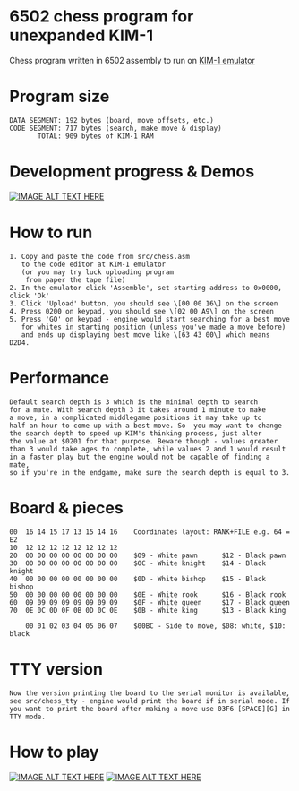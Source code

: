 # 6502 chess program for unexpanded KIM-1
Chess program written in 6502 assembly to run on <a href="https://github.com/maksimKorzh/KIM-1">KIM-1 emulator</a>

# Program size
    DATA SEGMENT: 192 bytes (board, move offsets, etc.)
    CODE SEGMENT: 717 bytes (search, make move & display)
           TOTAL: 909 bytes of KIM-1 RAM

# Development progress & Demos
[![IMAGE ALT TEXT HERE](https://img.youtube.com/vi/POTjQXYuv7I/0.jpg)](https://www.youtube.com/watch?v=POTjQXYuv7I&list=PLmN0neTso3JwdHRU2W4sit0xOK7P-LRMS)

# How to run
    1. Copy and paste the code from src/chess.asm
       to the code editor at KIM-1 emulator
       (or you may try luck uploading program
        from paper the tape file)
    2. In the emulator click 'Assemble', set starting address to 0x0000, click 'Ok'
    3. Click 'Upload' button, you should see \[00 00 16\] on the screen
    4. Press 0200 on keypad, you should see \[02 00 A9\] on the screen
    5. Press 'GO' on keypad - engine would start searching for a best move
       for whites in starting position (unless you've made a move before)
       and ends up displaying best move like \[63 43 00\] which means D2D4.

# Performance
    Default search depth is 3 which is the minimal depth to search
    for a mate. With search depth 3 it takes around 1 minute to make
    a move, in a complicated middlegame positions it may take up to
    half an hour to come up with a best move. So  you may want to change
    the search depth to speed up KIM's thinking process, just alter
    the value at $0201 for that purpose. Beware though - values greater
    than 3 would take ages to complete, while values 2 and 1 would result
    in a faster play but the engine would not be capable of finding a mate,
    so if you're in the endgame, make sure the search depth is equal to 3.
    
# Board & pieces
    00  16 14 15 17 13 15 14 16    Coordinates layout: RANK+FILE e.g. 64 = E2 
    10  12 12 12 12 12 12 12 12
    20  00 00 00 00 00 00 00 00    $09 - White pawn      $12 - Black pawn
    30  00 00 00 00 00 00 00 00    $0C - White knight    $14 - Black knight
    40  00 00 00 00 00 00 00 00    $0D - White bishop    $15 - Black bishop
    50  00 00 00 00 00 00 00 00    $0E - White rook      $16 - Black rook
    60  09 09 09 09 09 09 09 09    $0F - White queen     $17 - Black queen
    70  0E 0C 0D 0F 0B 0D 0C 0E    $0B - White king      $13 - Black king
        
        00 01 02 03 04 05 06 07    $00BC - Side to move, $08: white, $10: black
    
# TTY version
    Now the version printing the board to the serial monitor is available,
    see src/chess_tty - engine would print the board if in serial mode. If
    you want to print the board after making a move use 03F6 [SPACE][G] in
    TTY mode. 

# How to play
[![IMAGE ALT TEXT HERE](https://img.youtube.com/vi/htcQenMfkuo/0.jpg)](https://www.youtube.com/watch?v=htcQenMfkuo&feature=youtu.be)
[![IMAGE ALT TEXT HERE](https://img.youtube.com/vi/NUW7MyQdrdo/0.jpg)](https://youtu.be/NUW7MyQdrdo)
    
